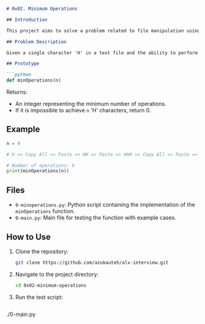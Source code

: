 

```markdown
# 0x02. Minimum Operations

## Introduction

This project aims to solve a problem related to file manipulation using two operations: Copy All and Paste. The goal is to find the minimum number of operations needed to achieve a specific number of characters ('H') in a file.

## Problem Description

Given a single character 'H' in a text file and the ability to perform Copy All and Paste operations, the task is to determine the fewest number of operations required to have exactly `n` 'H' characters in the file.

## Prototype

```python
def minOperations(n)
```

Returns:
- An integer representing the minimum number of operations.
- If it is impossible to achieve `n` 'H' characters, return 0.

## Example

```python
n = 9

# H => Copy All => Paste => HH => Paste => HHH => Copy All => Paste => HHHHHH => Paste => HHHHHHHHH

# Number of operations: 6
print(minOperations(n))
```

## Files

- `0-minoperations.py`: Python script containing the implementation of the `minOperations` function.
- `0-main.py`: Main file for testing the function with example cases.

## How to Use

1. Clone the repository:

   ```bash
   git clone https://github.com/azukauteh/alx-interview.git
   ```

2. Navigate to the project directory:

   ```bash
   cd 0x02-minimum-operations
   ```

3. Run the test script:

   ```bash
  ./0-main.py
